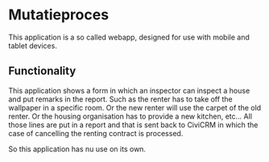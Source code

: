 Mutatieproces
========================

This application is a so called webapp, designed for use with mobile and tablet devices.

Functionality
-------------

This application shows a form in which an inspector can inspect a house and put remarks in the report. Such as the renter has to take off the wallpaper in a specific room. Or the new renter will use the carpet of the old renter. Or the housing organisation has to provide a new kitchen, etc...
All those lines are put in a report and that is sent back to CiviCRM in which the case of cancelling the renting contract is processed. 

So this application has nu use on its own. 
